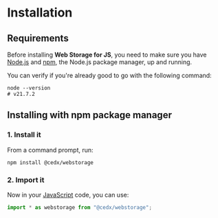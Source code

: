 # Installation

## Requirements
Before installing **Web Storage for JS**, you need to make sure you have [Node.js](https://nodejs.org)
and [npm](https://www.npmjs.com), the Node.js package manager, up and running.
		
You can verify if you're already good to go with the following command:

``` shell
node --version
# v21.7.2
```

## Installing with npm package manager

### 1. Install it
From a command prompt, run:

``` shell
npm install @cedx/webstorage
```

### 2. Import it
Now in your [JavaScript](https://developer.mozilla.org/docs/Web/JavaScript) code, you can use:

``` js
import * as webstorage from "@cedx/webstorage";
```
